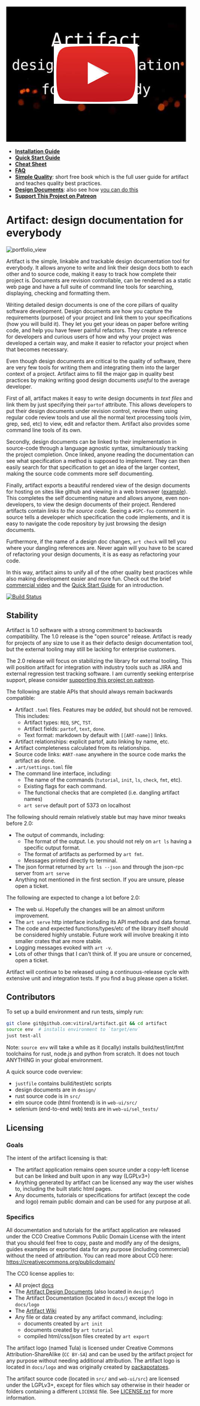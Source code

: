 [![Introducing Artifact Video](docs/data/artifact-thumb.png)][4]

- **[Installation Guide](docs/Installation.md)**
- **[Quick Start Guide](docs/QuickStart.md)**
- **[Cheat Sheet](docs/CheatSheet.md)**
- **[FAQ](docs/FAQ.md)**
- **[Simple Quality][1]**: short free book which is the full user guide
  for artifact and teaches quality best practices.
- **[Design Documents][2]**: also see how [you can do this][3]
- **[Support This Project on Patreon][5]**

[1]: https://vitiral.gitbooks.io/simple-quality/content/
[2]: http://vitiral.github.io/artifact/#artifacts/REQ-1
[3]: https://github.com/vitiral/artifact/wiki/Exporting-Html
[4]: https://www.youtube.com/watch?v=kMzxKVkKLlE
[5]: https://www.patreon.com/user?u=7618979

# Artifact: design documentation for everybody

<img width="300" alt="portfolio_view" src="https://github.com/vitiral/artifact/blob/master/docs/logo/logo.png?raw=true">

Artifact is the simple, linkable and trackable design documentation tool for
everybody. It allows anyone to write and link their design docs both to each
other and to source code, making it easy to track how complete their project
is. Documents are revision controllable, can be rendered as a static web page
and have a full suite of command line tools for searching, displaying, checking
and formatting them.

Writing detailed design documents is one of the core pillars of quality software
development. Design documents are how you capture the requirements (purpose) of
your project and link them to your specifications (how you will build it). They
let you get your ideas on paper before writing code, and help you have fewer
painful refactors. They create a reference for developers and curious users of
how and why your project was developed a certain way, and make it easier to
refactor your project when that becomes necessary.

Even though design documents are critical to the quality of software, there
are very few tools for writing them and integrating them into the larger context
of a project. Artifact aims to fill the major gap in quality best practices by
making writing good design documents *useful* to the average developer.

First of all, artifact makes it easy to write design documents in *text files*
and link them by just specifying their `partof` attribute. This allows
developers to put their design documents under revision control, review them
using regular code review tools and use all the normal text processing tools
(vim, grep, sed, etc) to view, edit and refactor them. Artifact also provides
some command line tools of its own.

Secondly, design documents can be linked to their implementation in source-code
through a language agnostic syntax, simultaniously tracking the project
completion. Once linked, anyone reading the documentation can see what
specification a method is supposed to implement. They can then easily search
for that specification to get an idea of the larger context, making the source
code comments more self documenting.

Finally, artifact exports a beautiful rendered view of the design documents
for hosting on sites like github and viewing in a web browswer ([example][2]).
This completes the self documenting nature and allows anyone, even
non-developers, to view the design documents of their project. Rendered
artifacts contain *links to the source code*. Seeing a `#SPC-foo` comment in
source tells a developer which specification the code implements, and it is
easy to navigate the code repository by just browsing the design documents.

Furthermore, if the name of a design doc changes, `art check` will tell you
where your dangling references are. Never again will you have to be scared
of refactoring your design documents, it is as easy as refactoring your
code.

In this way, artifact aims to unify all of the other quality best practices
while also making development easier and more fun.  Check out the brief
[commercial video][4] and the [Quick Start Guide](docs/QuickStart.md) for an
introduction.

[![Build Status](https://travis-ci.org/vitiral/artifact.svg?branch=master)](https://travis-ci.org/vitiral/artifact)

## Stability
Artifact is 1.0 software with a strong commitment to backwards compatibility.
The 1.0 release is the "open source" release. Artifact is ready for projects of
any size to use it as their defacto design documentation tool, but the external
tooling may still be lacking for enterprise customers.

The 2.0 release will focus on stabilizing the library for external tooling.
This will position artifact for integration with industry tools such as JIRA
and external regression test tracking software. I am currently seeking
enterprise support, please consider [supporting this project on patreon][5].

The following are stable APIs that should always remain backwards compatible:
- Artifact `.toml` files. Features may be *added*, but should not be removed.
  This includes:
  - Artifact types: `REQ`, `SPC`, `TST`.
  - Artifact fields: `partof`, `text`, `done`.
  - Text format: markdown by default with `[[ART-name]]` links.
- Artifact relationships: explicit partof, auto linking by name, etc.
- Artifact completeness calculated from its relationships.
- Source code links: `#ART-name` anywhere in the source code marks
  the artifact as done.
- `.art/settings.toml` file
- The command line interface, including:
  - The name of the commands (`tutorial`, `init`, `ls`, `check`, `fmt`, etc).
  - Existing flags for each command.
  - The functional checks that are completed (i.e. dangling artifact names)
  - `art serve` default port of 5373 on localhost

The following should remain relatively stable but may have minor tweaks
before 2.0:
- The output of commands, including:
  - The format of the output. I.e. you should not rely on `art ls` having
    a specific output format.
  - The format of artifacts as performed by `art fmt`.
  - Messages printed directly to terminal.
- The json format returned by `art ls --json` and through the json-rpc
  server from `art serve`
- Anything not mentioned in the first section. If you are unsure, please
  open a ticket.

The following are expected to change a lot before 2.0:
- The web ui. Hopefully the changes will be an almost uniform improvement.
- The `art serve` http interface including its API methods and data format.
- The code and expected functions/types/etc of the library itself should be
  considered highly unstable. Future work will involve breaking it into smaller
  crates that are more stable.
- Logging messages evoked with `art -v`.
- Lots of other things that I can't think of. If you are unsure or concerned,
  open a ticket.

Artifact will continue to be released using a continuous-release cycle
with extensive unit and integration tests. If you find a bug please
open a ticket.

## Contributors
To set up a build environment and run tests, simply run:

```bash
git clone git@github.com:vitiral/artifact.git && cd artifact
source env  # installs environment to `target/env`
just test-all
```

Note: `source env` will take a while as it (locally) installs
build/test/lint/fmt toolchains for rust, node.js and python from scratch. It
does not touch ANYTHING in your global environment.

A quick source code overview:
- `justfile` contains build/test/etc scripts
- design documents are in `design/`
- rust source code is in `src/`
- elm source code (html frontend) is in `web-ui/src/`
- selenium (end-to-end web) tests are in `web-ui/sel_tests/`

## Licensing

### Goals
The intent of the artifact licensing is that:
- The artifact application remains open source under a copy-left license
  but can be linked and built upon in any way (LGPLv3+)
- Anything generated by artifact can be licensed any way the user wishes
  to, including the built static html pages.
- Any documents, tutorials or specifications for artifact (except the code
  and logo) remain public domain and can be used for any purpose at all.

### Specifics
All documentation and tutorials for the artifact application are released under
the CC0 Creative Commons Public Domain License with the intent that you should
feel free to copy, paste and modify any of the designs, guides examples or
exported data for any purpose (including commercial) without the need of
attribution. You can read more about CC0 here:
https://creativecommons.org/publicdomain/

The CC0 license applies to:
- All project [docs](docs)
- The [Artifact Design Documents](http://vitiral.github.io/artifact/#artifacts/REQ-1)
    (also located in `design/`)
- The Artifact Documentation (located in `docs/`) except the logo in `docs/logo`
- The [Artifact Wiki](https://github.com/vitiral/artifact/wiki)
- Any file or data created by any artifact command, including:
    - documents created by `art init`
    - documents created by `art tutorial`
    - compiled html/css/json files created by `art export`

The artifact logo (named Tula) is licensed under Creative Commons
Attribution-ShareAlike (`CC BY-SA`) and can be used by the artifact project for
any purpose without needing additional attribution. The artifact logo is located
in `docs/logo` and was originally created by
[packapotatoes](https://github.com/packapotatoes).

The artifact source code (located in `src/` and `web-ui/src`) are licensed under
the LGPLv3+, except for files which say otherwise in their header or folders
containing a different `LICENSE` file. See [LICENSE.txt](LICENSE.txt) for more
information.
